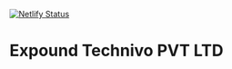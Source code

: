 [![Netlify Status](https://api.netlify.com/api/v1/badges/821c7660-79e3-4963-81aa-7662cfce6dc3/deploy-status)](https://app.netlify.com/sites/expound/deploys)

# Expound Technivo PVT LTD


